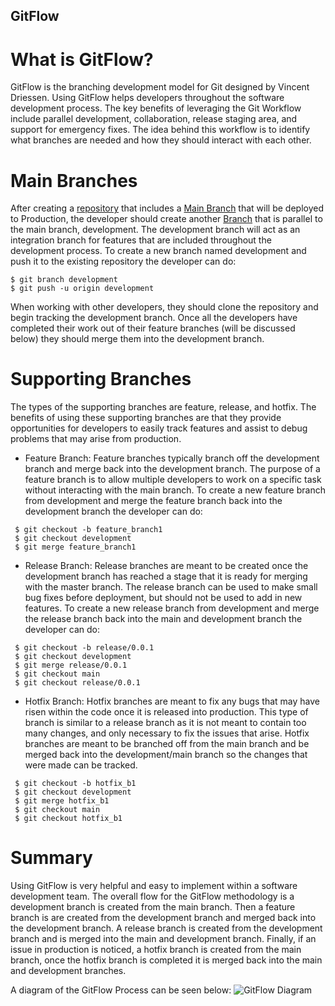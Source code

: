 ## GitFlow 

# What is GitFlow? 

GitFlow is the branching development model for Git designed by Vincent Driessen. Using GitFlow helps developers throughout the software development process. The key benefits of leveraging the Git Workflow include parallel development, collaboration, release staging area, and support for emergency fixes. The idea behind this workflow is to identify what branches are needed and how they should interact with each other. 

# Main Branches

After creating a [repository](/Sections/Repository.md) that includes a [Main Branch](/Sections/Master.md) that will be deployed to Production, the developer should create another [Branch](/Sections/Branch.md) that is parallel to the main branch, development. The development branch will act as an integration branch for features that are included throughout the development process. To create a new branch named development and push it to the existing repository the developer can do: 
```
$ git branch development 
$ git push -u origin development
```
When working with other developers, they should clone the repository and begin tracking the development branch. Once all the developers have completed their work out of their feature branches (will be discussed below) they should merge them into the development branch. 

# Supporting Branches 

The types of the supporting branches are feature, release, and hotfix. The benefits of using these supporting branches are that they provide opportunities for developers to easily track features and assist to debug problems that may arise from production. 

* Feature Branch: Feature branches typically branch off the development branch and merge back into the development branch. The purpose of a feature branch is to allow multiple developers to work on a specific task without interacting with the main branch. To create a new feature branch from development and merge the feature branch back into the development branch the developer can do: 
```
 $ git checkout -b feature_branch1
 $ git checkout development
 $ git merge feature_branch1 
```

* Release Branch: Release branches are meant to be created once the development branch has reached a stage that it is ready for merging with the master branch. The release branch can be used to make small bug fixes before deployment, but should not be used to add in new features. To create a new release branch from development and merge the release branch back into the main and development branch the developer can do: 
```
 $ git checkout -b release/0.0.1
 $ git checkout development
 $ git merge release/0.0.1 
 $ git checkout main
 $ git checkout release/0.0.1
```

* Hotfix Branch: Hotfix branches are meant to fix any bugs that may have risen within the code once it is released into production. This type of branch is similar to a release branch as it is not meant to contain too many changes, and only necessary to fix the issues that arise. Hotfix branches are meant to be branched off from the main branch and be merged back into the development/main branch so the changes that were made can be tracked. 
```
 $ git checkout -b hotfix_b1
 $ git checkout development
 $ git merge hotfix_b1
 $ git checkout main
 $ git checkout hotfix_b1
```

# Summary 

Using GitFlow is very helpful and easy to implement within a software development team. The overall flow for the GitFlow methodology is a development branch is created from the main branch. Then a feature branch is are created from the development branch and merged back into the development branch. A release branch is created from the development branch and is merged into the main and development branch. Finally, if an issue in production is noticed, a hotfix branch is created from the main branch, once the hotfix branch is completed it is merged back into the main and development branches. 

A diagram of the GitFlow Process can be seen below: 
![GitFlow Diagram](/https://github.com/anikchatt/miniproject1-601-ac/blob/main/images/repo.PNG)